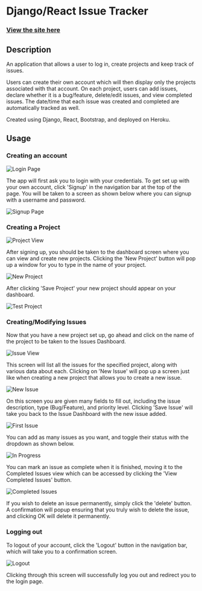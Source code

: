 # Django/React Issue Tracker

### [View the site here](https://django-react-issue-tracker.herokuapp.com/) 

## Description
An application that allows a user to log in, create projects and keep track of issues.

Users can create their own account which will then display only the projects associated with that account. On each project, users can add issues, declare whether it is a bug/feature, delete/edit issues, and view completed issues.
The date/time that each issue was created and completed are automatically tracked as well.

Created using Django, React, Bootstrap, and deployed on Heroku.
## Usage
### Creating an account
![Login Page](https://imgur.com/Tz50MeR.jpg)

The app will first ask you to login with your credentials. To get set up with your own
account, click 'Signup' in the navigation bar at the top of the page. You will be taken to a screen as shown below
where you can signup with a username and password.

![Signup Page](https://imgur.com/lxOvme0.jpg)
### Creating a Project
![Project View](https://imgur.com/IwEq9pD.jpg)

After signing up, you should be taken to the dashboard screen where you can view and create new projects.
Clicking the 'New Project' button will pop up a window for you to type in the name of your project.

![New Project](https://imgur.com/Uxxy1MW.jpg)

After clicking 'Save Project' your new project should appear on your dashboard.

![Test Project](https://imgur.com/wkQd8h3.jpg)
### Creating/Modifying Issues
Now that you have a new project set up, go ahead and click on the name of the project to be taken to the Issues Dashboard.

![Issue View](https://imgur.com/IwEq9pD.jpg)

This screen will list all the issues for the specified project, along with various data about each.
Clicking on 'New Issue' will pop up a screen just like when creating a new project that allows you to create a new issue.

![New Issue](https://imgur.com/N8dc9F2.jpg)

On this screen you are given many fields to fill out, including the issue description, type (Bug/Feature), and priority level.
Clicking 'Save Issue' will take you back to the Issue Dashboard with the new issue added.

![First Issue](https://imgur.com/aQW29jv.jpg)

You can add as many issues as you want, and toggle their status with the dropdown as shown below.

![In Progress](https://imgur.com/5SSJgho.jpg)

You can mark an issue as complete when it is finished, moving it to the Completed Issues view which can be accessed by
clicking the 'View Completed Issues' button.

![Completed Issues](https://imgur.com/BhfcA7v.jpg)

If you wish to delete an issue permanently, simply click the 'delete' button. A confirmation will popup ensuring that you 
truly wish to delete the issue, and clicking OK will delete it permanently.
### Logging out
To logout of your account, click the 'Logout' button in the navigation bar, which will take you to a confirmation screen.

![Logout](https://imgur.com/FMpVFZa.jpg)

Clicking through this screen will successfully log you out and redirect you to the login page.